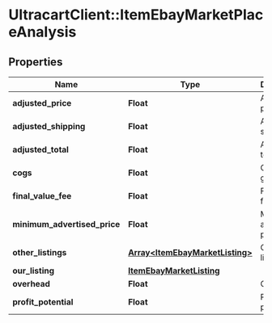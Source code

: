 # UltracartClient::ItemEbayMarketPlaceAnalysis

## Properties
Name | Type | Description | Notes
------------ | ------------- | ------------- | -------------
**adjusted_price** | **Float** | Adjusted price | [optional] 
**adjusted_shipping** | **Float** | Adjusted shipping | [optional] 
**adjusted_total** | **Float** | Adjusted total | [optional] 
**cogs** | **Float** | Cost of goods sold | [optional] 
**final_value_fee** | **Float** | Final value fee | [optional] 
**minimum_advertised_price** | **Float** | Minimum advertised price | [optional] 
**other_listings** | [**Array&lt;ItemEbayMarketListing&gt;**](ItemEbayMarketListing.md) | Other listings | [optional] 
**our_listing** | [**ItemEbayMarketListing**](ItemEbayMarketListing.md) |  | [optional] 
**overhead** | **Float** | Overhead | [optional] 
**profit_potential** | **Float** | Profit potential | [optional] 


